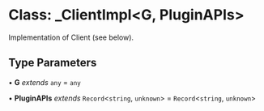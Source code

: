 # Class: \_ClientImpl\<G, PluginAPIs\>

Implementation of Client (see below).

## Type Parameters

• **G** *extends* `any` = `any`

• **PluginAPIs** *extends* `Record`\<`string`, `unknown`\> = `Record`\<`string`, `unknown`\>
